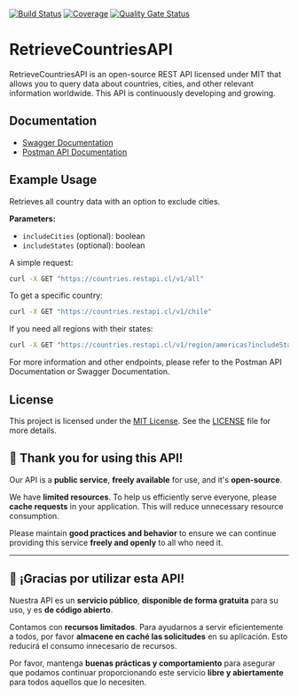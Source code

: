 [![Build Status](https://github.com/rgdevment/RetrieveCountriesAPI/actions/workflows/main.yml/badge.svg)](https://github.com/rgdevment/RetrieveCountriesAPI/actions/workflows/main.yml)
[![Coverage](https://rgdevment.github.io/RetrieveCountriesAPI/badges/jacoco.svg)](https://rgdevment.github.io/RetrieveCountriesAPI)
[![Quality Gate Status](https://sonarcloud.io/api/project_badges/measure?project=rgdevment_RetrieveCountriesAPI&metric=alert_status)](https://sonarcloud.io/summary/new_code?id=rgdevment_RetrieveCountriesAPI)

# RetrieveCountriesAPI

RetrieveCountriesAPI is an open-source REST API licensed under MIT that allows you to query data about countries,
cities, and other relevant information worldwide. This API is continuously developing and growing.

## Documentation

- [Swagger Documentation](https://countries.restapi.cl/docs)
- [Postman API Documentation](https://www.postman.com/rgdevment/workspace/retrievecountriesapi/overview)

## Example Usage

Retrieves all country data with an option to exclude cities.

**Parameters:**

- `includeCities` (optional): boolean
- `includeStates` (optional): boolean

A simple request:

```sh
curl -X GET "https://countries.restapi.cl/v1/all"
```

To get a specific country:

```sh
curl -X GET "https://countries.restapi.cl/v1/chile"
```

If you need all regions with their states:

```sh
curl -X GET "https://countries.restapi.cl/v1/region/americas?includeStates=true"
```

For more information and other endpoints, please refer to the Postman API Documentation or Swagger Documentation.

## License

This project is licensed under the [MIT License](https://choosealicense.com/licenses/mit/). See
the [LICENSE](LICENSE.md) file for more details.

## 🌟 **Thank you for using this API!**

Our API is a **public service**, **freely available** for use, and it's **open-source**.

We have **limited resources**. To help us efficiently serve everyone, please **cache requests** in your application.
This will reduce unnecessary resource consumption.

Please maintain **good practices and behavior** to ensure we can continue providing this service **freely and openly**
to all who need it.

---

## 🌟 **¡Gracias por utilizar esta API!**

Nuestra API es un **servicio público**, **disponible de forma gratuita** para su uso, y es **de código abierto**.

Contamos con **recursos limitados**. Para ayudarnos a servir eficientemente a todos, por favor **almacene en caché las
solicitudes** en su aplicación. Esto reducirá el consumo innecesario de recursos.

Por favor, mantenga **buenas prácticas y comportamiento** para asegurar que podamos continuar proporcionando este
servicio **libre y abiertamente** para todos aquellos que lo necesiten.
